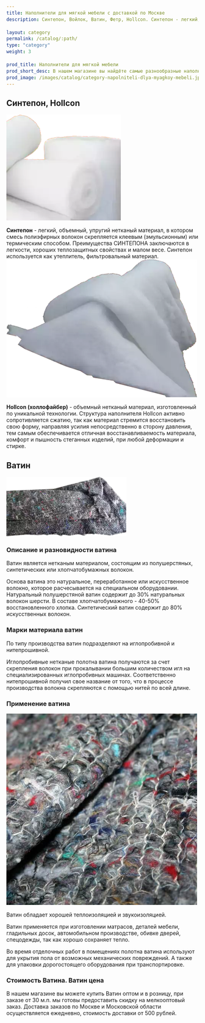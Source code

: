 ```yaml
---
title: Наполнители для мягкой мебели с доставкой по Москве
description: Синтепон, Войлок, Ватин, Фетр, Hollcon. Синтепон - легкий, объемный, упругий нетканый материал, в котором смесь полиэфирных волокон скрепляется клеевым (эмульсионным) или термическим способом.

layout: category
permalink: /catalog/:path/
type: "category"
weight: 3

prod_title: Наполнители для мягкой мебели
prod_short_desc: В нашем магазине вы найдёте самые разнообразные наполнители для мягкой мебели самого высокого качесва, такие как синтепон, ватин, холлофайбер и другие. Всё для того, чтобы сделать вашу мебель мягкой и удобной.
prod_image: /images/catalog/category-napolniteli-dlya-myagkoy-mebeli.jpg
---
```


## Синтепон, Hollcon
<img class="image right" src="/images/catalog/sintepon_2.png" alt="Синтепон от Поролоныча"/>

**Синтепон** - легкий, объемный, упругий нетканый материал, в котором смесь полиэфирных волокон скрепляется клеевым (эмульсионным) или термическим способом. Преимущества СИНТЕПОНА заключаются в легкости, хороших теплозащитных свойствах и малом весе. Синтепон используется как утеплитель, фильтровальный материал.
<img class="image left" src="/images/catalog/hollcon.png" alt="Hollcon от Поролоныча"/>

**Hollcon (холлофайбер)** - объемный нетканый материал, изготовленный по уникальной технологии. Структура наполнителя Hollcon активно сопротивляется сжатию, так как материал стремится восстановить свою форму, направляя усилия непосредственно в сторону давления, тем самым обеспечивается отличная восстанавливаемость материала, комфорт и пышность стеганных изделий, при любой деформации и стирке.

## Ватин
<img class="image right" src="/images/catalog/vatin_foto.png" alt="Ватин от Поролоныча"/>

### Описание и разновидности ватина

Ватин является нетканым материалом, состоящим из полушерстяных, синтетических или хлопчатобумажных волокон.

Основа ватина это натуральное, переработанное или искусственное волокно, которое расчесывается на специальном оборудовании. Натуральный полушерстяной ватин содержит до 30% натуральных волокон шерсти. В составе хлопчатобумажного  - 40-50% восстановленного хлопка. Синтетический ватин содержит до 80% искусственных волокон.

### Марки материала ватин

По типу производства ватин подразделяют на иглопробивной и нитепрошивной.

Иглопробивные нетканые полотна ватина получаются за счет скрепления волокон при прокалывании большим количеством игл на специализированных иглопробивных машинах. Соответственно нитепрошивной получил свое название от того, что в процессе производства волокна скрепляются с помощью нитей по всей длине.

### Применение ватина
<img class="image right" src="/images/catalog/vatin_foto.jpg" alt="Ватин от Поролоныча"/>

Ватин обладает хорошей теплоизоляцией и звукоизоляцией.

Ватин применяется при изготовлении матрасов, деталей мебели, гладильных досок, автомобильном производстве, обивке дверей, спецодежды, так как хорошо сохраняет тепло.

Во время отделочных работ в помещениях полотна ватина используют для укрытия пола от возможных механических повреждений. А также для упаковки дорогостоящего оборудования при транспортировке.

### Стоимость Ватина. Ватин цена

В нашем магазине вы можете купить Ватин оптом и в розницу, при заказе от 30 м.п. мы готовы предоставить скидку на мелкооптовый заказ. Доставка заказов по Москве и Московской области осуществляется ежедневно, стоимость доставки от 500 рублей.